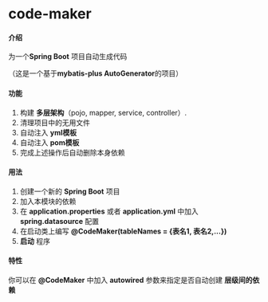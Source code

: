 # code-maker

#### 介绍

为一个**Spring Boot** 项目自动生成代码

（这是一个基于**mybatis-plus AutoGenerator**的项目）

#### 功能

1. 构建 **多层架构**（pojo, mapper, service, controller）.
2. 清理项目中的无用文件
3. 自动注入 **yml模板**
4. 自动注入 **pom模板**
5. 完成上述操作后自动删除本身依赖

#### 用法

1. 创建一个新的 **Spring Boot** 项目
2. 加入本模块的依赖
3. 在 **application.properties** 或者 **application.yml** 中加入 **spring.datasource** 配置
4. 在启动类上编写 **@CodeMaker(tableNames = {表名1, 表名2,...})**
5. **启动** 程序


#### 特性
你可以在 **@CodeMaker** 中加入 **autowired** 参数来指定是否自动创建 **层级间的依赖**

